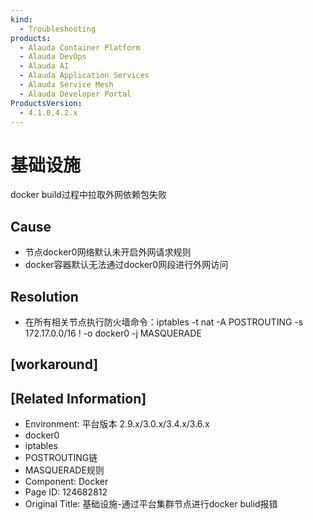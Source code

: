 ```yaml
---
kind:
  - Troubleshooting
products:
  - Alauda Container Platform
  - Alauda DevOps
  - Alauda AI
  - Alauda Application Services
  - Alauda Service Mesh
  - Alauda Developer Portal
ProductsVersion:
  - 4.1.0,4.2.x
---
```

<!-- A type of document that involves encountering a fault, diagnosing it, performing root cause analysis, and providing solutions. -->

# 基础设施

docker build过程中拉取外网依赖包失败

## Cause
- 节点docker0网络默认未开启外网请求规则
- docker容器默认无法通过docker0网段进行外网访问

## Resolution
- 在所有相关节点执行防火墙命令：iptables -t nat -A POSTROUTING -s 172.17.0.0/16 ! -o docker0 -j MASQUERADE

## [workaround]

## [Related Information]
- Environment: 平台版本 2.9.x/3.0.x/3.4.x/3.6.x
- docker0
- iptables
- POSTROUTING链
- MASQUERADE规则
- Component: Docker
- Page ID: 124682812
- Original Title: 基础设施-通过平台集群节点进行docker bulid报错
